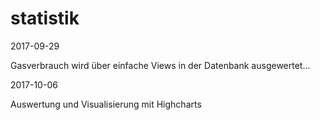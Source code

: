# statistik

2017-09-29

Gasverbrauch wird über einfache Views in der Datenbank ausgewertet...

2017-10-06

Auswertung und Visualisierung mit Highcharts
